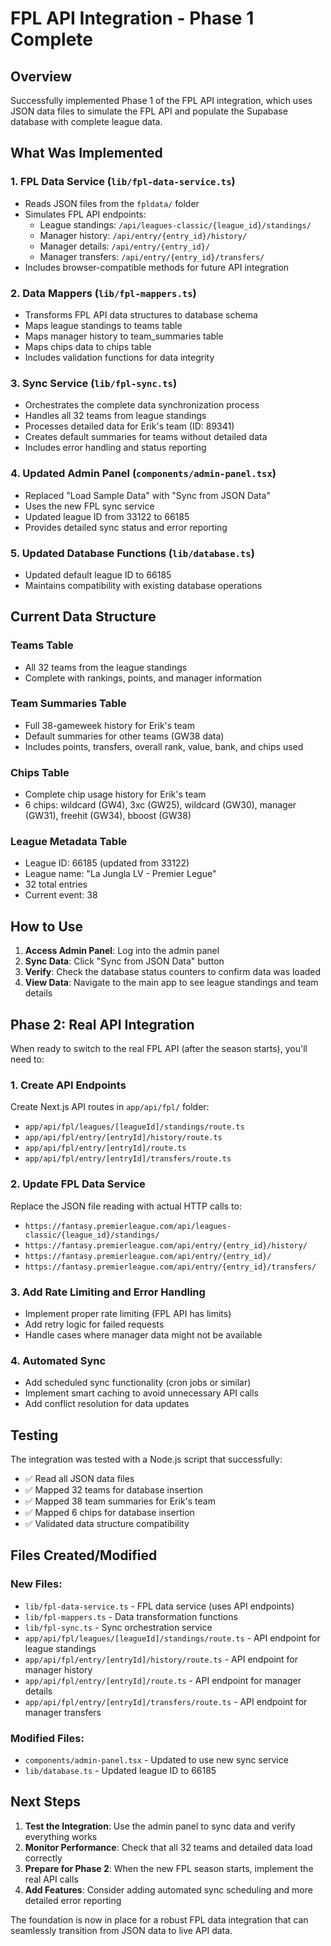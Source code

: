 # FPL API Integration - Phase 1 Complete

## Overview
Successfully implemented Phase 1 of the FPL API integration, which uses JSON data files to simulate the FPL API and populate the Supabase database with complete league data.

## What Was Implemented

### 1. FPL Data Service (`lib/fpl-data-service.ts`)
- Reads JSON files from the `fpldata/` folder
- Simulates FPL API endpoints:
  - League standings: `/api/leagues-classic/{league_id}/standings/`
  - Manager history: `/api/entry/{entry_id}/history/`
  - Manager details: `/api/entry/{entry_id}/`
  - Manager transfers: `/api/entry/{entry_id}/transfers/`
- Includes browser-compatible methods for future API integration

### 2. Data Mappers (`lib/fpl-mappers.ts`)
- Transforms FPL API data structures to database schema
- Maps league standings to teams table
- Maps manager history to team_summaries table
- Maps chips data to chips table
- Includes validation functions for data integrity

### 3. Sync Service (`lib/fpl-sync.ts`)
- Orchestrates the complete data synchronization process
- Handles all 32 teams from league standings
- Processes detailed data for Erik's team (ID: 89341)
- Creates default summaries for teams without detailed data
- Includes error handling and status reporting

### 4. Updated Admin Panel (`components/admin-panel.tsx`)
- Replaced "Load Sample Data" with "Sync from JSON Data"
- Uses the new FPL sync service
- Updated league ID from 33122 to 66185
- Provides detailed sync status and error reporting

### 5. Updated Database Functions (`lib/database.ts`)
- Updated default league ID to 66185
- Maintains compatibility with existing database operations

## Current Data Structure

### Teams Table
- All 32 teams from the league standings
- Complete with rankings, points, and manager information

### Team Summaries Table
- Full 38-gameweek history for Erik's team
- Default summaries for other teams (GW38 data)
- Includes points, transfers, overall rank, value, bank, and chips used

### Chips Table
- Complete chip usage history for Erik's team
- 6 chips: wildcard (GW4), 3xc (GW25), wildcard (GW30), manager (GW31), freehit (GW34), bboost (GW38)

### League Metadata Table
- League ID: 66185 (updated from 33122)
- League name: "La Jungla LV - Premier Legue"
- 32 total entries
- Current event: 38

## How to Use

1. **Access Admin Panel**: Log into the admin panel
2. **Sync Data**: Click "Sync from JSON Data" button
3. **Verify**: Check the database status counters to confirm data was loaded
4. **View Data**: Navigate to the main app to see league standings and team details

## Phase 2: Real API Integration

When ready to switch to the real FPL API (after the season starts), you'll need to:

### 1. Create API Endpoints
Create Next.js API routes in `app/api/fpl/` folder:
- `app/api/fpl/leagues/[leagueId]/standings/route.ts`
- `app/api/fpl/entry/[entryId]/history/route.ts`
- `app/api/fpl/entry/[entryId]/route.ts`
- `app/api/fpl/entry/[entryId]/transfers/route.ts`

### 2. Update FPL Data Service
Replace the JSON file reading with actual HTTP calls to:
- `https://fantasy.premierleague.com/api/leagues-classic/{league_id}/standings/`
- `https://fantasy.premierleague.com/api/entry/{entry_id}/history/`
- `https://fantasy.premierleague.com/api/entry/{entry_id}/`
- `https://fantasy.premierleague.com/api/entry/{entry_id}/transfers/`

### 3. Add Rate Limiting and Error Handling
- Implement proper rate limiting (FPL API has limits)
- Add retry logic for failed requests
- Handle cases where manager data might not be available

### 4. Automated Sync
- Add scheduled sync functionality (cron jobs or similar)
- Implement smart caching to avoid unnecessary API calls
- Add conflict resolution for data updates

## Testing

The integration was tested with a Node.js script that successfully:
- ✅ Read all JSON data files
- ✅ Mapped 32 teams for database insertion
- ✅ Mapped 38 team summaries for Erik's team
- ✅ Mapped 6 chips for database insertion
- ✅ Validated data structure compatibility

## Files Created/Modified

### New Files:
- `lib/fpl-data-service.ts` - FPL data service (uses API endpoints)
- `lib/fpl-mappers.ts` - Data transformation functions
- `lib/fpl-sync.ts` - Sync orchestration service
- `app/api/fpl/leagues/[leagueId]/standings/route.ts` - API endpoint for league standings
- `app/api/fpl/entry/[entryId]/history/route.ts` - API endpoint for manager history
- `app/api/fpl/entry/[entryId]/route.ts` - API endpoint for manager details
- `app/api/fpl/entry/[entryId]/transfers/route.ts` - API endpoint for manager transfers

### Modified Files:
- `components/admin-panel.tsx` - Updated to use new sync service
- `lib/database.ts` - Updated league ID to 66185

## Next Steps

1. **Test the Integration**: Use the admin panel to sync data and verify everything works
2. **Monitor Performance**: Check that all 32 teams and detailed data load correctly
3. **Prepare for Phase 2**: When the new FPL season starts, implement the real API calls
4. **Add Features**: Consider adding automated sync scheduling and more detailed error reporting

The foundation is now in place for a robust FPL data integration that can seamlessly transition from JSON data to live API data.
